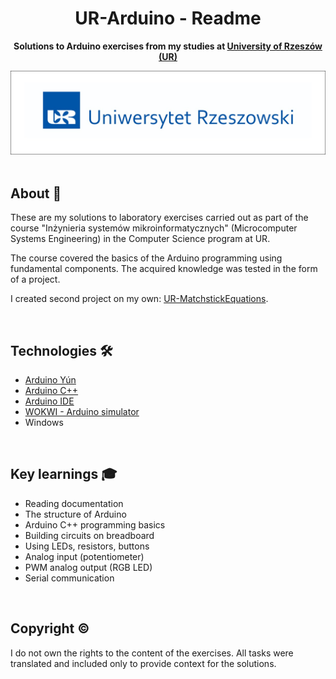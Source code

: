 <h1 align="center">UR-Arduino - Readme</h1>
<p align="center">
  <strong>
    Solutions to Arduino exercises from my studies at <a href="https://www.ur.edu.pl/pl/kolegia/kolegium-nauk-przyrodniczych">University of Rzeszów (UR)</a>
  </strong>
</p>
<div align="center">
  <a href="https://www.ur.edu.pl/pl/kolegia/kolegium-nauk-przyrodniczych">
    <img src="_for_readme/ur_banner.jpg?">
  </a>
</div>

<br>

## About :dart:
These are my solutions to laboratory exercises carried out as part of the course "Inżynieria systemów mikroinformatycznych" (Microcomputer Systems Engineering) in the Computer Science program at UR. 

The course covered the basics of the Arduino programming using fundamental components. The acquired knowledge was tested in the form of a project. 

I created second project on my own: [UR-MatchstickEquations](https://github.com/Pasek108/UR-MatchstickEquations).

<br>

## Technologies :hammer_and_wrench:
- [Arduino Yún](https://docs.arduino.cc/retired/boards/arduino-yun/)
- [Arduino C++](https://docs.arduino.cc/language-reference/)
- [Arduino IDE](https://www.arduino.cc/en/software)
- [WOKWI - Arduino simulator](https://wokwi.com/projects/new/arduino-uno)
- Windows

<br>

## Key learnings :mortar_board:
- Reading documentation
- The structure of Arduino
- Arduino C++ programming basics
- Building circuits on breadboard
- Using LEDs, resistors, buttons
- Analog input (potentiometer)
- PWM analog output (RGB LED)
- Serial communication

<br>

## Copyright :copyright:
I do not own the rights to the content of the exercises. All tasks were translated and included only to provide context for the solutions.
